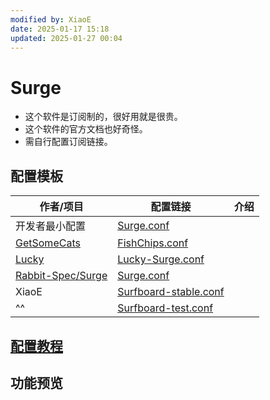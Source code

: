 ```yaml
---
modified by: XiaoE
date: 2025-01-17 15:18
updated: 2025-01-27 00:04
---
```

# Surge
- 这个软件是订阅制的，很好用就是很贵。
- 这个软件的官方文档也好奇怪。
- 需自行配置订阅链接。

## 配置模板

| 作者/项目                                                     | 配置链接                                                                                                                                               | 介绍  |
| --------------------------------------------------------- | -------------------------------------------------------------------------------------------------------------------------------------------------- | --- |
| 开发者最小配置                                                   | [Surge.conf](https://gist.githubusercontent.com/Zeaphyou/864aebea248ca1bb8000e0e5623b65f3/raw/c36413c715f43f22772d3c2353358e1ff936b2e6/Surge.conf) |     |
| [GetSomeCats](https://github.com/getsomecat/GetSomeCats)  | [FishChips.conf](https://github.com/getsomecat/GetSomeCats/raw/refs/heads/Surge/FishChips.conf)                                                    |     |
| [Lucky](https://github.com/As-Lucky/Lucky)                | [Lucky-Surge.conf](https://raw.githubusercontent.com/As-Lucky/Lucky/refs/heads/main/Lucky-Surge.conf)                                              |     |
| [Rabbit-Spec/Surge](https://github.com/Rabbit-Spec/Surge) | [Surge.conf](https://raw.githubusercontent.com/Rabbit-Spec/Surge/refs/heads/Master/Conf/Spec/Surge.conf)                                           |     |
| XiaoE                                                     | [Surfboard-stable.conf](https://raw.githubusercontent.com/LaolunsiG/PCR/refs/heads/main/Config_File/Surfboard/Surfboard-stable.conf)               |     |
| ^^                                                        | [Surfboard-test.conf](https://raw.githubusercontent.com/LaolunsiG/PCR/refs/heads/main/Config_File/Surfboard/Surfboard-test.conf)                   |     |

## [配置教程](https://github.com/LaolunsiG/PCR/blob/main/Agency_Wiki/%E4%BB%A3%E7%90%86%E5%B7%A5%E5%85%B7%E9%85%8D%E7%BD%AE%E6%95%99%E7%A8%8B/Surge%20%E9%85%8D%E7%BD%AE%E6%95%99%E7%A8%8B.md)

## 功能预览



